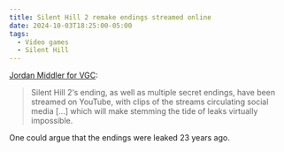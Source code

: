 ```yaml
---
title: Silent Hill 2 remake endings streamed online
date: 2024-10-03T18:25:00-05:00
tags:
  - Video games
  - Silent Hill
---
```

[Jordan Middler for VGC](https://www.videogameschronicle.com/news/silent-hill-2-remakes-ending-has-been-streamed-on-youtube-a-week-before-the-games-release/):

> Silent Hill 2‘s ending, as well as multiple secret endings, have been streamed on YouTube, with clips of the streams circulating social media \[...\] which will make stemming the tide of leaks virtually impossible.

One could argue that the endings were leaked 23 years ago.
